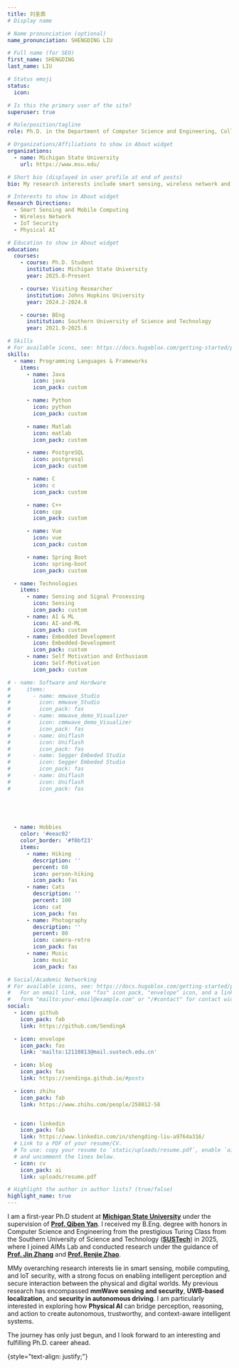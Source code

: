 ```yaml
---
title: 刘圣鼎
# Display name

# Name pronunciation (optional)
name_pronunciation: SHENGDING LIU

# Full name (for SEO)
first_name: SHENGDING
last_name: LIU

# Status emoji
status:
  icon: 

# Is this the primary user of the site?
superuser: true

# Role/position/tagline
role: Ph.D. in the Department of Computer Science and Engineering, College of Engineering

# Organizations/Affiliations to show in About widget
organizations:
  - name: Michigan State University
    url: https://www.msu.edu/

# Short bio (displayed in user profile at end of posts)
bio: My research interests include smart sensing, wireless network and mobile computing, especially the related research directions of mmwave radar and Ultra-Wideband(UWB).

# Interests to show in About widget
Research Directions:
  - Smart Sensing and Mobile Computing
  - Wireless Network
  - IoT Security
  - Physical AI

# Education to show in About widget
education:
  courses:
    - course: Ph.D. Student
      institution: Michigan State University
      year: 2025.8-Present

    - course: Visiting Researcher
      institution: Johns Hopkins University
      year: 2024.2-2024.8

    - course: BEng
      institution: Southern University of Science and Technology
      year: 2021.9-2025.6

# Skills
# For available icons, see: https://docs.hugoblox.com/getting-started/page-builder/#icons
skills:
  - name: Programming Languages & Frameworks
    items:
      - name: Java
        icon: java
        icon_pack: custom

      - name: Python
        icon: python
        icon_pack: custom

      - name: Matlab
        icon: matlab
        icon_pack: custom

      - name: PostgreSQL
        icon: postgresql
        icon_pack: custom

      - name: C
        icon: c
        icon_pack: custom

      - name: C++
        icon: cpp
        icon_pack: custom

      - name: Vue
        icon: vue
        icon_pack: custom

      - name: Spring Boot
        icon: spring-boot
        icon_pack: custom

  - name: Technologies
    items:
      - name: Sensing and Signal Prosessing
        icon: Sensing
        icon_pack: custom
      - name: AI & ML
        icon: AI-and-ML
        icon_pack: custom
      - name: Embedded Development
        icon: Embedded-Development
        icon_pack: custom
      - name: Self Motivation and Enthusiasm
        icon: Self-Motivation
        icon_pack: custom

# - name: Software and Hardware
#     items:
#       - name: mmwave_Studio
#         icon: mmwave_Studio
#         icon_pack: fas
#       - name: mmwave_demo_Visualizer
#         icon: cmmwave_demo_Visualizer
#         icon_pack: fas
#       - name: Uniflash
#         icon: Uniflash
#         icon_pack: fas
#       - name: Segger Embeded Studio
#         icon: Segger Embeded Studio
#         icon_pack: fas
#       - name: Uniflash
#         icon: Uniflash
#         icon_pack: fas



      
        
  - name: Hobbies
    color: '#eeac02'
    color_border: '#f0bf23'
    items:
      - name: Hiking
        description: ''
        percent: 60
        icon: person-hiking
        icon_pack: fas
      - name: Cats
        description: ''
        percent: 100
        icon: cat
        icon_pack: fas
      - name: Photography
        description: ''
        percent: 80
        icon: camera-retro
        icon_pack: fas
      - name: Music
        icon: music
        icon_pack: fas

# Social/Academic Networking
# For available icons, see: https://docs.hugoblox.com/getting-started/page-builder/#icons
#   For an email link, use "fas" icon pack, "envelope" icon, and a link in the
#   form "mailto:your-email@example.com" or "/#contact" for contact widget.
social:
  - icon: github
    icon_pack: fab
    link: https://github.com/SendingA

  - icon: envelope
    icon_pack: fas
    link: 'mailto:12110813@mail.sustech.edu.cn'

  - icon: blog
    icon_pack: fas
    link: https://sendinga.github.io/#posts

  - icon: zhihu
    icon_pack: fab
    link: https://www.zhihu.com/people/258012-58   


  - icon: linkedin
    icon_pack: fab
    link: https://www.linkedin.com/in/shengding-liu-a9764a316/
  # Link to a PDF of your resume/CV.
  # To use: copy your resume to `static/uploads/resume.pdf`, enable `ai` icons in `params.yaml`,
  # and uncomment the lines below.
  - icon: cv
    icon_pack: ai
    link: uploads/resume.pdf

# Highlight the author in author lists? (true/false)
highlight_name: true
---
```


I am a first-year Ph.D student at <a href="https://msu.edu/"><strong>Michigan State University</strong></a> under the supervision of <a href="https://cse.msu.edu/~qyan/"><strong>Prof. Qiben Yan</strong></a>. I received my B.Eng. degree with honors in Computer Science and Engineering from the prestigious Turing Class from the Southern University of Science and Technology  (<a href="https://sustech.edu.cn"><strong>SUSTech</strong></a>) in 2025, where I joined AIMs Lab and conducted research under the guidance of <a href="https://jinzhang-sustech.github.io"><strong>Prof. Jin Zhang</strong></a> and <a href="https://renjiezhao.github.io"><strong>Prof. Renjie Zhao</strong></a>.

MMy overarching research interests lie in smart sensing, mobile computing, and IoT security, with a strong focus on enabling intelligent perception and secure interaction between the physical and digital worlds. My previous research has encompassed **mmWave sensing and security**, **UWB-based localization**, and **security in autonomous driving**. I am particularly interested in exploring how **Physical AI** can bridge perception, reasoning, and action to create autonomous, trustworthy, and context-aware intelligent systems.

The journey has only just begun, and I look forward to an interesting and fulfilling Ph.D. career ahead.

{style="text-align: justify;"}
